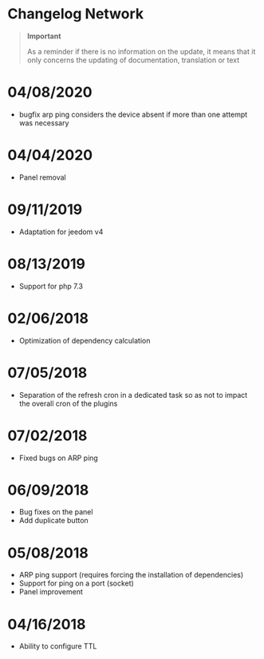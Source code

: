# Changelog Network

>**Important**
>
>As a reminder if there is no information on the update, it means that it only concerns the updating of documentation, translation or text

# 04/08/2020

- bugfix arp ping considers the device absent if more than one attempt was necessary

# 04/04/2020

- Panel removal

# 09/11/2019

- Adaptation for jeedom v4

# 08/13/2019

- Support for php 7.3

 # 02/06/2018
 
 - Optimization of dependency calculation
 
 # 07/05/2018

- Separation of the refresh cron in a dedicated task so as not to impact the overall cron of the plugins

# 07/02/2018

- Fixed bugs on ARP ping

# 06/09/2018

- Bug fixes on the panel
- Add duplicate button

# 05/08/2018

- ARP ping support (requires forcing the installation of dependencies)
- Support for ping on a port (socket)
- Panel improvement

# 04/16/2018

- Ability to configure TTL
